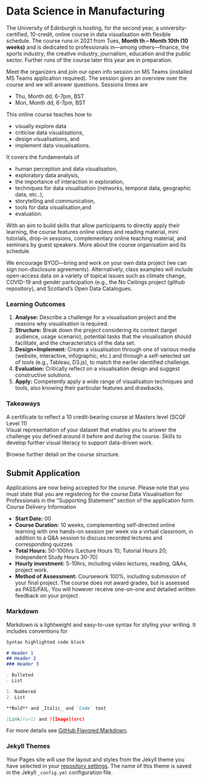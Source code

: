 # Data Science in Manufacturing

The University of Edinburgh is hosting, for the second year, a university-certified, 10-credit, online course in data visualisation with flexible schedule. The course runs in 2021 from Tues, **Month th – Month 10th (10 weeks)** and is dedicated to professionals in—among others—finance, the sports industry, the creative industry, journalism, education and the public sector. Further runs of the course later this year are in preparation.

Meet the organizers and join our open info session on MS Teams (installed MS Teams application required). The session gives an overview over the course and we will answer questions. Sessions times are

- Thu, Month dd, 6-7pm, BST
- Mon, Month dd, 6-7pm, BST

This online course teaches how to

- visually explore data
- criticise data visualisations,
- design visualisations, and
- implement data visualisations.

It covers the fundamentals of

- human perception and data visualisation,
- exploratory data analysis,
- the importance of interaction in exploration,
- techniques for data visualisation (networks, temporal data, geographic data, etc..),
- storytelling and communication,
- tools for data visualisation,and 
- evaluation.

With an aim to build skills that allow participants to directly apply their learning, the course features online videos and reading material, mini tutorials, drop-in sessions, complementary online teaching material, and seminars by guest speakers. More about the course organisation and its schedule.

We encourage BYOD—bring and work on your own data project (we can sign non-disclosure agreements). Alternatively, class examples will include open-access data on a variety of topical issues such as climate change, COVID-19 and gender participation (e.g., the No Ceilings project (github repository), and Scotland’s Open Data Catalogues.
### Learning Outcomes

1. **Analyse:** Describe a challenge for a visualisation project and the reasons why visualisation is required.
2. **Structure:** Break down the project considering its context (target audience, usage scenario), potential tasks that the visualisation should facilitate, and the characteristics of the data set.
3. **Design+Implement:** Create a visualisation through one of various media (website, interactive, infographic, etc.) and through a self-selected set of tools (e.g., Tableau, D3.js), to match the earlier identified challenge.
4. **Evaluation:** Critically reflect on a visualisation design and suggest constructive solutions.
5. **Apply:** Competently apply a wide range of visualisation techniques and tools, also knowing their particular features and drawbacks.

### Takeaways
A certificate to reflect a 10 credit-bearing course at Masters level (SCQF Level 11)  
Visual representation of your dataset that enables you to answer the challenge you defined around it before and during the course.
Skills to develop further visual literacy to support data-driven work.

Browse further detail on the course structure.

## Submit Application

Applications are now being accepted for the course. Please note that you must state that you are registering for the course Data Visualisation for Professionals in the “Supporting Statement” section of the application form.
Course Delivery Information
- **Start Date:**  00
- **Course Duration:** 10 weeks, complementing self-directed online learning with one hands-on session per week via a virtual classroom, in addition to a Q&A session to discuss recorded lectures and corresponding quizzes
- **Total Hours:** 50-100hrs (Lecture Hours 10; Tutorial Hours 20; Independent Study Hours 30-70)
- **Hourly investment:** 5-10hrs, including video lectures, reading, Q&As, project work.
- **Method of Assessment:** Coursework 100%, including submission of your final project.
The course does not award grades, but is assessed as PASS/FAIL. You will however receive one-on-one and detailed written feedback on your project.

### Markdown

Markdown is a lightweight and easy-to-use syntax for styling your writing. It includes conventions for

```markdown
Syntax highlighted code block

# Header 1
## Header 2
### Header 3

- Bulleted
- List

1. Numbered
2. List

**Bold** and _Italic_ and `Code` text

[Link](url) and ![Image](src)
```

For more details see [GitHub Flavored Markdown](https://guides.github.com/features/mastering-markdown/).

### Jekyll Themes

Your Pages site will use the layout and styles from the Jekyll theme you have selected in your [repository settings](https://github.com/danaik/ds_manu/settings/pages). The name of this theme is saved in the Jekyll `_config.yml` configuration file.

